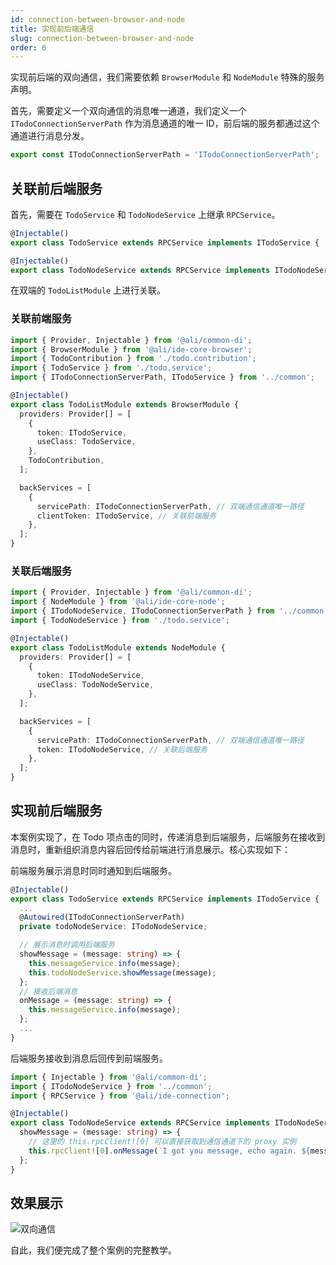```yaml
---
id: connection-between-browser-and-node
title: 实现前后端通信
slug: connection-between-browser-and-node
order: 6
---
```


实现前后端的双向通信，我们需要依赖 `BrowserModule` 和 `NodeModule` 特殊的服务声明。

首先，需要定义一个双向通信的消息唯一通道，我们定义一个 `ITodoConnectionServerPath` 作为消息通道的唯一 ID，前后端的服务都通过这个通道进行消息分发。

```ts
export const ITodoConnectionServerPath = 'ITodoConnectionServerPath';
```

## 关联前后端服务

首先，需要在 `TodoService` 和 `TodoNodeService` 上继承 `RPCService`。

```ts
@Injectable()
export class TodoService extends RPCService implements ITodoService { ... }
```

```ts
@Injectable()
export class TodoNodeService extends RPCService implements ITodoNodeService { ... }
```

在双端的 `TodoListModule` 上进行关联。

### 关联前端服务

```ts
import { Provider, Injectable } from '@ali/common-di';
import { BrowserModule } from '@ali/ide-core-browser';
import { TodoContribution } from './todo.contribution';
import { TodoService } from './todo.service';
import { ITodoConnectionServerPath, ITodoService } from '../common';

@Injectable()
export class TodoListModule extends BrowserModule {
  providers: Provider[] = [
    {
      token: ITodoService,
      useClass: TodoService,
    },
    TodoContribution,
  ];

  backServices = [
    {
      servicePath: ITodoConnectionServerPath, // 双端通信通道唯一路径
      clientToken: ITodoService, // 关联前端服务
    },
  ];
}
```

### 关联后端服务

```ts
import { Provider, Injectable } from '@ali/common-di';
import { NodeModule } from '@ali/ide-core-node';
import { ITodoNodeService, ITodoConnectionServerPath } from '../common';
import { TodoNodeService } from './todo.service';

@Injectable()
export class TodoListModule extends NodeModule {
  providers: Provider[] = [
    {
      token: ITodoNodeService,
      useClass: TodoNodeService,
    },
  ];

  backServices = [
    {
      servicePath: ITodoConnectionServerPath, // 双端通信通道唯一路径
      token: ITodoNodeService, // 关联后端服务
    },
  ];
}
```

## 实现前后端服务

本案例实现了，在 Todo 项点击的同时，传递消息到后端服务，后端服务在接收到消息时，重新组织消息内容后回传给前端进行消息展示。核心实现如下：

前端服务展示消息时同时通知到后端服务。

```ts
@Injectable()
export class TodoService extends RPCService implements ITodoService {
  ...
  @Autowired(ITodoConnectionServerPath)
  private todoNodeService: ITodoNodeService;

  // 展示消息时调用后端服务
  showMessage = (message: string) => {
    this.messageService.info(message);
    this.todoNodeService.showMessage(message);
  };
  // 接收后端消息
  onMessage = (message: string) => {
    this.messageService.info(message);
  };
  ...
}
```

后端服务接收到消息后回传到前端服务。

```ts
import { Injectable } from '@ali/common-di';
import { ITodoNodeService } from '../common';
import { RPCService } from '@ali/ide-connection';

@Injectable()
export class TodoNodeService extends RPCService implements ITodoNodeService {
  showMessage = (message: string) => {
    // 这里的 this.rpcClient![0] 可以直接获取到通信通道下的 proxy 实例
    this.rpcClient![0].onMessage(`I got you message, echo again. ${message}`);
  };
}
```

## 效果展示

![双向通信](https://img.alicdn.com/imgextra/i1/O1CN01ItcgHk1l0kmoQIjmb_!!6000000004757-1-tps-1200-706.gif)

自此，我们便完成了整个案例的完整教学。
